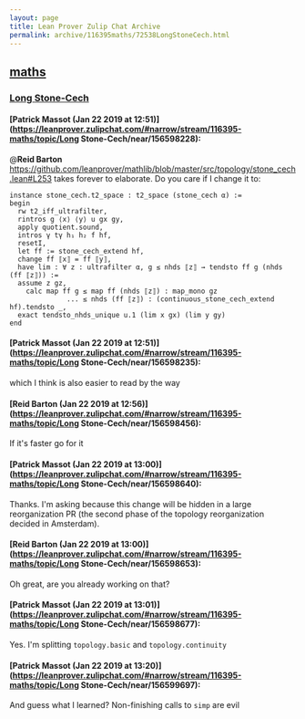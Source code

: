 ```yaml
---
layout: page
title: Lean Prover Zulip Chat Archive 
permalink: archive/116395maths/72538LongStoneCech.html
---
```


## [maths](index.html)
### [Long Stone-Cech](72538LongStoneCech.html)

#### [Patrick Massot (Jan 22 2019 at 12:51)](https://leanprover.zulipchat.com/#narrow/stream/116395-maths/topic/Long Stone-Cech/near/156598228):
@**Reid Barton** https://github.com/leanprover/mathlib/blob/master/src/topology/stone_cech.lean#L253 takes forever to elaborate. Do you care if I change it to:
```lean
instance stone_cech.t2_space : t2_space (stone_cech α) :=
begin
  rw t2_iff_ultrafilter,
  rintros g ⟨x⟩ ⟨y⟩ u gx gy,
  apply quotient.sound,
  intros γ tγ h₁ h₂ f hf,
  resetI,
  let ff := stone_cech_extend hf,
  change ff ⟦x⟧ = ff ⟦y⟧,
  have lim : ∀ z : ultrafilter α, g ≤ nhds ⟦z⟧ → tendsto ff g (nhds (ff ⟦z⟧)) :=
  assume z gz,
    calc map ff g ≤ map ff (nhds ⟦z⟧) : map_mono gz
              ... ≤ nhds (ff ⟦z⟧) : (continuous_stone_cech_extend hf).tendsto _,
  exact tendsto_nhds_unique u.1 (lim x gx) (lim y gy)
end
```

#### [Patrick Massot (Jan 22 2019 at 12:51)](https://leanprover.zulipchat.com/#narrow/stream/116395-maths/topic/Long Stone-Cech/near/156598235):
which I think is also easier to read by the way

#### [Reid Barton (Jan 22 2019 at 12:56)](https://leanprover.zulipchat.com/#narrow/stream/116395-maths/topic/Long Stone-Cech/near/156598456):
If it's faster go for it

#### [Patrick Massot (Jan 22 2019 at 13:00)](https://leanprover.zulipchat.com/#narrow/stream/116395-maths/topic/Long Stone-Cech/near/156598640):
Thanks. I'm asking because this change will be hidden in a large reorganization PR (the second phase of the topology reorganization decided in Amsterdam).

#### [Reid Barton (Jan 22 2019 at 13:00)](https://leanprover.zulipchat.com/#narrow/stream/116395-maths/topic/Long Stone-Cech/near/156598653):
Oh great, are you already working on that?

#### [Patrick Massot (Jan 22 2019 at 13:01)](https://leanprover.zulipchat.com/#narrow/stream/116395-maths/topic/Long Stone-Cech/near/156598677):
Yes. I'm splitting `topology.basic` and `topology.continuity`

#### [Patrick Massot (Jan 22 2019 at 13:20)](https://leanprover.zulipchat.com/#narrow/stream/116395-maths/topic/Long Stone-Cech/near/156599697):
And guess what I learned? Non-finishing calls to `simp` are evil

